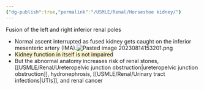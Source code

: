 ```yaml
---
{"dg-publish":true,"permalink":"/USMLE/Renal/Horseshoe kidney/"}
---
```


Fusion of the left and right inferior renal poles
- Normal ascent interrupted as fused kidney gets caught on the inferior mesenteric artery (IMA).![Pasted image 20230814153201.png](/img/user/appendix/Pasted%20image%2020230814153201.png)
- <span style="background:rgba(240, 200, 0, 0.2)">Kidney function in itself is not impaired</span>
- But the abnormal anatomy increases risk of renal stones, [[USMLE/Renal/Ureteropelvic junction obstruction\|ureteropelvic junction obstruction]], hydronephrosis, [[USMLE/Renal/Urinary tract infections\|UTIs]], and renal cancer
